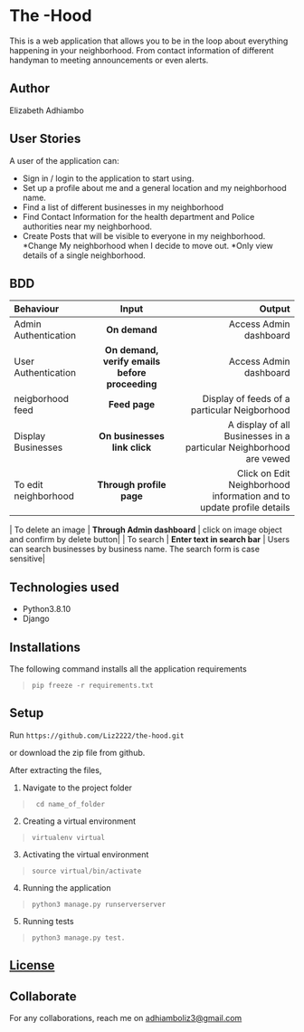 # The -Hood
This is a web application that allows you to be in the loop about everything happening in your neighborhood. From contact information of different handyman to meeting announcements or even alerts.
## Author
Elizabeth Adhiambo

## User Stories
A user of the application can:
* Sign in / login to the application to start using.
* Set up a profile about me and a general location and my neighborhood name.
* Find a list of different businesses in my neighborhood
* Find Contact Information for the health department and Police authorities near my neighborhood.
* Create Posts that will be visible to everyone in my neighborhood.
*Change My neighborhood when I decide to move out.
*Only view details of a single neighborhood.


## BDD
| Behaviour | Input | Output |
| :---------------- | :---------------: | ------------------: |
| Admin Authentication | **On demand** | Access Admin dashboard |
| User Authentication | **On demand, verify emails before proceeding** | Access Admin dashboard |
| neigborhood feed | **Feed page** | Display of feeds of a particular Neigborhood |
| Display Businesses| **On  businesses link click** | A display of all Businesses in a particular Neighborhood are vewed |
| To edit neighborhood  | **Through profile page** | Click on Edit Neighborhood information and to update profile details|

| To delete an image  | **Through Admin dashboard** | click on image object and confirm by delete button|
| To search  | **Enter text in search bar** | Users can search businesses by business name. The search form is case sensitive|


## Technologies used
* Python3.8.10
* Django 



## Installations

The following command installs all the application requirements
>``pip freeze -r requirements.txt``

## Setup
Run 
``https://github.com/Liz2222/the-hood.git``

or download the zip file from github.

After extracting the files, 

1. Navigate to the project folder
>`` cd name_of_folder`` 

2. Creating a virtual environment
>``virtualenv virtual``

3. Activating the virtual environment
>``source virtual/bin/activate``

4. Running the application
>``python3 manage.py runserverserver``

5. Running tests

 > ``python3 manage.py test.``

## [License]()

## Collaborate
For any collaborations, reach me on [adhiamboliz3@gmail.com]()
